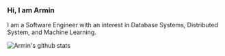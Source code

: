 ### Hi, I am Armin

I am a Software Engineer with an interest in Database Systems, Distributed System, and Machine Learning.

![Armin's github stats](https://github-readme-stats.vercel.app/api?username=aprimadi&show_icons=true&hide_border=true&count_private=true&hide=contribs&theme=dark)

<!--
**aprimadi/aprimadi** is a ? _special_ ? repository because its `README.md` (this file) appears on your GitHub profile.

Here are some ideas to get you started:

- ?? IÕm currently working on ...
- ?? IÕm currently learning ...
- ?? IÕm looking to collaborate on ...
- ?? IÕm looking for help with ...
- ?? Ask me about ...
- ?? How to reach me: ...
- ?? Pronouns: ...
- ? Fun fact: ...
-->

